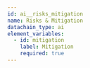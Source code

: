 ```yaml
---
id: ai__risks_mitigation
name: Risks & Mitigation
datachain_type: ai
element_variables:
  - id: mitigation
    label: Mitigation
    required: true
---
```

